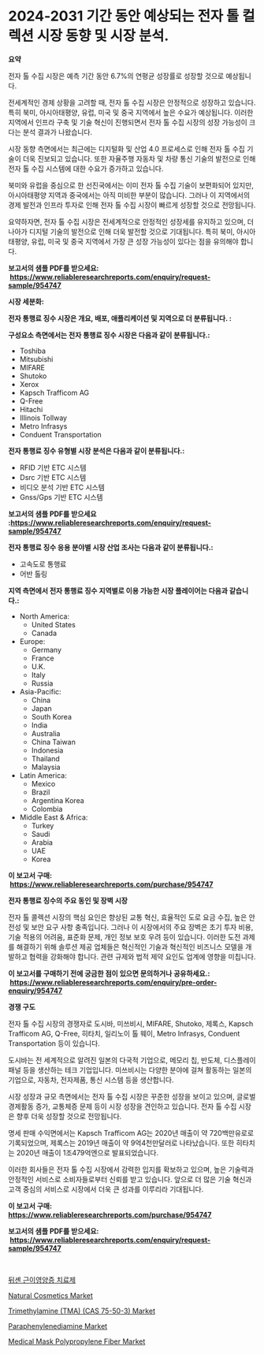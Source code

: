 <p><h1>2024-2031 기간 동안 예상되는 전자 톨 컬렉션 시장 동향 및 시장 분석.</h1></p><p><strong>요약</strong></p>
<p><p>전자 톨 수집 시장은 예측 기간 동안 6.7%의 연평균 성장률로 성장할 것으로 예상됩니다.</p><p>전세계적인 경제 상황을 고려할 때, 전자 톨 수집 시장은 안정적으로 성장하고 있습니다. 특히 북미, 아시아태평양, 유럽, 미국 및 중국 지역에서 높은 수요가 예상됩니다. 이러한 지역에서 인프라 구축 및 기술 혁신이 진행되면서 전자 톨 수집 시장의 성장 가능성이 크다는 분석 결과가 나왔습니다.</p><p>시장 동향 측면에서는 최근에는 디지털화 및 산업 4.0 프로세스로 인해 전자 톨 수집 기술이 더욱 진보되고 있습니다. 또한 자율주행 자동차 및 차량 통신 기술의 발전으로 인해 전자 톨 수집 시스템에 대한 수요가 증가하고 있습니다.</p><p>북미와 유럽을 중심으로 한 선진국에서는 이미 전자 톨 수집 기술이 보편화되어 있지만, 아시아태평양 지역과 중국에서는 아직 미비한 부분이 많습니다. 그러나 이 지역에서의 경제 발전과 인프라 투자로 인해 전자 톨 수집 시장이 빠르게 성장할 것으로 전망됩니다.</p><p>요약하자면, 전자 톨 수집 시장은 전세계적으로 안정적인 성장세를 유지하고 있으며, 더 나아가 디지털 기술의 발전으로 인해 더욱 발전할 것으로 기대됩니다. 특히 북미, 아시아태평양, 유럽, 미국 및 중국 지역에서 가장 큰 성장 가능성이 있다는 점을 유의해야 합니다.</p></p>
<p><strong>보고서의 샘플 PDF를 받으세요: &nbsp;<a href="https://www.reliableresearchreports.com/enquiry/request-sample/954747">https://www.reliableresearchreports.com/enquiry/request-sample/954747</a></strong></p>
<p><strong>시장 세분화:</strong></p>
<p><strong> 전자 통행료 징수 시장은 개요, 배포, 애플리케이션 및 지역으로 더 분류됩니다. :</strong></p>
<p><strong>구성요소 측면에서는 전자 통행료 징수 시장은 다음과 같이 분류됩니다.:</strong></p>
<p><ul><li>Toshiba</li><li>Mitsubishi</li><li>MIFARE</li><li>Shutoko</li><li>Xerox</li><li>Kapsch Trafficom AG</li><li>Q-Free</li><li>Hitachi</li><li>Illinois Tollway</li><li>Metro Infrasys</li><li>Conduent Transportation</li></ul></p>
<p><strong> 전자 통행료 징수 유형별 시장 분석은 다음과 같이 분류됩니다.:</strong></p>
<p><ul><li>RFID 기반 ETC 시스템</li><li>Dsrc 기반 ETC 시스템</li><li>비디오 분석 기반 ETC 시스템</li><li>Gnss/Gps 기반 ETC 시스템</li></ul></p>
<p><strong>보고서의 샘플 PDF를 받으세요 :<a href="https://www.reliableresearchreports.com/enquiry/request-sample/954747">https://www.reliableresearchreports.com/enquiry/request-sample/954747</a></strong></p>
<p><strong> 전자 통행료 징수 응용 분야별 시장 산업 조사는 다음과 같이 분류됩니다.:</strong></p>
<p><ul><li>고속도로 통행료</li><li>어반 톨링</li></ul></p>
<p><strong>지역 측면에서 전자 통행료 징수 지역별로 이용 가능한 시장 플레이어는 다음과 같습니다.:</strong></p>
<p><ul>
    <li>
        North America:
        <ul>
            <li>United States</li>
            <li>Canada</li>
        </ul>
    </li>
    <li>
        Europe:
        <ul>
            <li>Germany</li>
            <li>France</li>
            <li>U.K.</li>
            <li>Italy</li>
            <li>Russia</li>
        </ul>
    </li>
    <li>
        Asia-Pacific:
        <ul>
            <li>China</li>
            <li>Japan</li>
            <li>South Korea</li>
            <li>India</li>
            <li>Australia</li>
            <li>China Taiwan</li>
            <li>Indonesia</li>
            <li>Thailand</li>
            <li>Malaysia</li>
        </ul>
    </li>
    <li>
        Latin America:
        <ul>
            <li>Mexico</li>
            <li>Brazil</li>
            <li>Argentina Korea</li>
            <li>Colombia</li>
        </ul>
    </li>
    <li>
        Middle East & Africa:
        <ul>
            <li>Turkey</li>
            <li>Saudi</li>
            <li>Arabia</li>
            <li>UAE</li>
            <li>Korea</li>
        </ul>
    </li>
    </ul></p>
<p><strong>이 보고서 구매: &nbsp;<a href="https://www.reliableresearchreports.com/purchase/954747">https://www.reliableresearchreports.com/purchase/954747</a></strong></p>
<p><strong>전자 통행료 징수의 주요 동인 및 장벽 시장</strong></p>
<p><p>전자 톨 콜렉션 시장의 핵심 요인은 향상된 교통 혁신, 효율적인 도로 요금 수집, 높은 안전성 및 보안 요구 사항 충족입니다. 그러나 이 시장에서의 주요 장벽은 초기 투자 비용, 기술 적용의 어려움, 표준화 문제, 개인 정보 보호 우려 등이 있습니다. 이러한 도전 과제를 해결하기 위해 솔루션 제공 업체들은 혁신적인 기술과 혁신적인 비즈니스 모델을 개발하고 협력을 강화해야 합니다. 관련 규제와 법적 제약 요인도 업계에 영향을 미칩니다.</p></p>
<p><strong>이 보고서를 구매하기 전에 궁금한 점이 있으면 문의하거나 공유하세요.: &nbsp;<a href="https://www.reliableresearchreports.com/enquiry/pre-order-enquiry/954747">https://www.reliableresearchreports.com/enquiry/pre-order-enquiry/954747</a></strong></p>
<p><strong>경쟁 구도</strong></p>
<p><p>전자 톨 수집 시장의 경쟁자로 도시바, 미쓰비시, MIFARE, Shutoko, 제록스, Kapsch Trafficom AG, Q-Free, 히타치, 일리노이 톨 웨이, Metro Infrasys, Conduent Transportation 등이 있습니다.</p><p>도시바는 전 세계적으로 알려진 일본의 다국적 기업으로, 메모리 칩, 반도체, 디스플레이 패널 등을 생산하는 테크 기업입니다. 미쓰비시는 다양한 분야에 걸쳐 활동하는 일본의 기업으로, 자동차, 전자제품, 통신 시스템 등을 생산합니다. </p><p>시장 성장과 규모 측면에서는 전자 톨 수집 시장은 꾸준한 성장을 보이고 있으며, 글로벌 경제활동 증가, 교통체증 문제 등이 시장 성장을 견인하고 있습니다. 전자 톨 수집 시장은 향후 더욱 성장할 것으로 전망됩니다.</p><p>명세 판매 수익면에서는 Kapsch Trafficom AG는 2020년 매출이 약 720백만유로로 기록되었으며, 제록스는 2019년 매출이 약 9억4천만달러로 나타났습니다. 또한 히타치는 2020년 매출이 1조479억엔으로 발표되었습니다.</p><p>이러한 회사들은 전자 톨 수집 시장에서 강력한 입지를 확보하고 있으며, 높은 기술력과 안정적인 서비스로 소비자들로부터 신뢰를 받고 있습니다. 앞으로 더 많은 기술 혁신과 고객 중심의 서비스로 시장에서 더욱 큰 성과를 이루리라 기대됩니다.</p></p>
<p><strong>이 보고서 구매: &nbsp; <a href="https://www.reliableresearchreports.com/purchase/954747">https://www.reliableresearchreports.com/purchase/954747</a></strong></p>
<p><strong>보고서의 샘플 PDF를 받으세요: &nbsp;<a href="https://www.reliableresearchreports.com/enquiry/request-sample/954747">https://www.reliableresearchreports.com/enquiry/request-sample/954747</a></strong><strong></strong></p>
<p>&nbsp;</p>
<p><p><a href="https://github.com/vs019sa3m8x/Market-Research-Report-List-1/blob/main/9221336185281.md">뒤셴 근이영양증 치료제</a></p><p><a href="https://view.publitas.com/reportprime-1/natural-cosmetics-market-challenges-opportunities-and-growth-drivers-and-major-market-players-forecasted-for-period-from-2024-2031/">Natural Cosmetics Market</a></p><p><a href="https://issuu.com/reportprime-2/docs/trimethylamine-tma-cas-75-50-3-market-size-2030.pp">Trimethylamine (TMA) (CAS 75-50-3) Market</a></p><p><a href="https://issuu.com/reportprime-2/docs/paraphenylenediamine-market-size-2030.pptx">Paraphenylenediamine Market</a></p><p><a href="https://github.com/gulaimolin/Market-Research-Report-List-3/blob/main/medical-mask-polypropylene-fiber-market.md">Medical Mask Polypropylene Fiber Market</a></p></p>